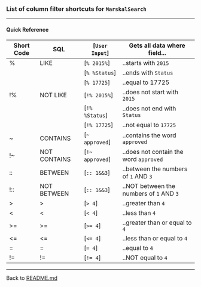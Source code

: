 ### List of column filter shortcuts for `MarskalSearch`
---

#### Quick Reference

| Short Code  | SQL             | [`User Input`]      | Gets all data where field... 
| ----------  | -------------   | ----------------  | ---------------------------------------
| %  		  | LIKE            | [`% 2015%`]         | ..starts with `2015`
|             |                 | [`% %Status`]       | ..ends with `Status`
|             |                 | [`% 17725`]         | ..equal to 17725  
| !%  		  | NOT LIKE        | [`!% 2015%`]        | ..does not start with `2015`
|             |                 | [`!% %Status`]      | ..does not end with `Status`
|             |                 | [`!% 17725`]        | ..not equal to `17725`  
| ~  		  | CONTAINS        | [`~ approved`]      | ..contains the word `approved`
| !~  		  | NOT CONTAINS    | [`!~ approved`]     | ..does not contain the word `approved`   
| ::  		  | BETWEEN         | [`:: 1&&3`]         | ..between the numbers of `1` AND `3`
| !::  		  | NOT BETWEEN     | [`:: 1&&3`]         | ..NOT between the numbers of `1` AND `3`   
| >  		  | >               | [`> 4`]             | ..greater than `4`   
| \<  		  | \<              | [`< 4`]             | ..less than `4`   
| >=  		  | >=              | [`>= 4`]            | ..greater than or equal to `4`   
| \<=  		  | \<=             | [`<= 4`]            | ..less than or equal to `4`
| =  		  | =               | [`= 4`]             | ..equal to `4`   
| !=  		  | !=              | [`!= 4`]            | ..NOT equal to `4`


---
Back to [README.md](../README.md)

